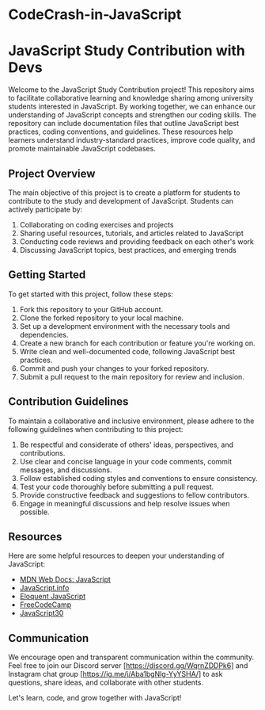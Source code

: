 # CodeCrash-in-JavaScript
# JavaScript Study Contribution with Devs

Welcome to the JavaScript Study Contribution project! This repository aims to facilitate collaborative learning and knowledge sharing among university students interested in JavaScript. By working together, we can enhance our understanding of JavaScript concepts and strengthen our coding skills.
The repository can include documentation files that outline JavaScript best practices, coding conventions, and guidelines. These resources help learners understand industry-standard practices, improve code quality, and promote maintainable JavaScript codebases.

## Project Overview

The main objective of this project is to create a platform for students to contribute to the study and development of JavaScript. Students can actively participate by:

1. Collaborating on coding exercises and projects
2. Sharing useful resources, tutorials, and articles related to JavaScript
3. Conducting code reviews and providing feedback on each other's work
4. Discussing JavaScript topics, best practices, and emerging trends

## Getting Started

To get started with this project, follow these steps:

1. Fork this repository to your GitHub account.
2. Clone the forked repository to your local machine.
3. Set up a development environment with the necessary tools and dependencies.
4. Create a new branch for each contribution or feature you're working on.
5. Write clean and well-documented code, following JavaScript best practices.
6. Commit and push your changes to your forked repository.
7. Submit a pull request to the main repository for review and inclusion.

## Contribution Guidelines

To maintain a collaborative and inclusive environment, please adhere to the following guidelines when contributing to this project:

1. Be respectful and considerate of others' ideas, perspectives, and contributions.
2. Use clear and concise language in your code comments, commit messages, and discussions.
3. Follow established coding styles and conventions to ensure consistency.
4. Test your code thoroughly before submitting a pull request.
5. Provide constructive feedback and suggestions to fellow contributors.
6. Engage in meaningful discussions and help resolve issues when possible.

## Resources

Here are some helpful resources to deepen your understanding of JavaScript:

- [MDN Web Docs: JavaScript](https://developer.mozilla.org/en-US/docs/Web/JavaScript)
- [JavaScript.info](https://javascript.info/)
- [Eloquent JavaScript](https://eloquentjavascript.net/)
- [FreeCodeCamp](https://www.freecodecamp.org/learn/javascript-algorithms-and-data-structures/)
- [JavaScript30](https://javascript30.com/)

## Communication

We encourage open and transparent communication within the community. Feel free to join our Discord server [https://discord.gg/WqrnZDDPk6] and Instagram chat group [https://ig.me/j/Aba1bgNlg-YyYSHA/] to ask questions, share ideas, and collaborate with other students.

Let's learn, code, and grow together with JavaScript!

